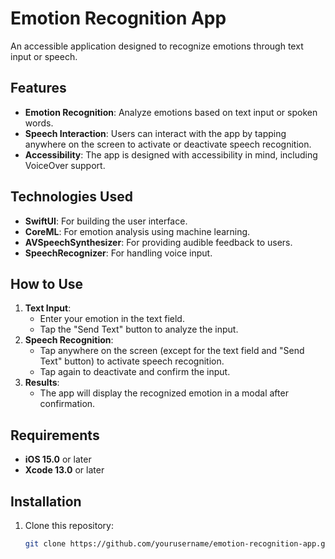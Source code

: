 # Emotion Recognition App

An accessible application designed to recognize emotions through text input or speech.
## Features

- **Emotion Recognition**: Analyze emotions based on text input or spoken words.
- **Speech Interaction**: Users can interact with the app by tapping anywhere on the screen to activate or deactivate speech recognition.
- **Accessibility**: The app is designed with accessibility in mind, including VoiceOver support.

## Technologies Used

- **SwiftUI**: For building the user interface.
- **CoreML**: For emotion analysis using machine learning.
- **AVSpeechSynthesizer**: For providing audible feedback to users.
- **SpeechRecognizer**: For handling voice input.

## How to Use

1. **Text Input**:
   - Enter your emotion in the text field.
   - Tap the "Send Text" button to analyze the input.
2. **Speech Recognition**:
   - Tap anywhere on the screen (except for the text field and "Send Text" button) to activate speech recognition.
   - Tap again to deactivate and confirm the input.
3. **Results**:
   - The app will display the recognized emotion in a modal after confirmation.

## Requirements

- **iOS 15.0** or later
- **Xcode 13.0** or later

## Installation

1. Clone this repository:
   ```bash
   git clone https://github.com/yourusername/emotion-recognition-app.git
